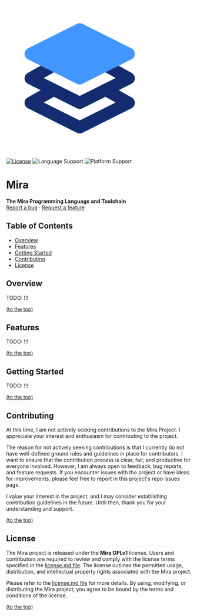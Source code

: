 
<a href="https://github.com/joba14/mira">
	<img src="./logo.svg" alt="Logo" width="400">
</a>

[![License](https://img.shields.io/badge/license-Prime_GPLv1-brightgreen.svg?style=for-the-badge)](./license.md)
![Language Support](https://img.shields.io/badge/languages-C-brightgreen.svg?style=for-the-badge)
![Platform Support](https://img.shields.io/badge/platforms-Linux-brightgreen.svg?style=for-the-badge)

# Mira
**The Mira Programming Language and Toolchain**<br>[Report a bug](https://github.com/joba14/mira/issues/new) · [Request a feature](https://github.com/joba14/mira/issues/new)

## Table of Contents
 - [Overview](#overview)
 - [Features](#features)
 - [Getting Started](#getting-started)
 - [Contributing](#contributing)
 - [License](#license)

## Overview
TODO: !!!

[(to the top)](#mira)

## Features
TODO: !!!

[(to the top)](#mira)

## Getting Started
TODO: !!!

[(to the top)](#mira)

## Contributing
At this time, I am not actively seeking contributions to the Mira Project. I appreciate your interest and enthusiasm for contributing to the project.

The reason for not actively seeking contributions is that I currently do not have well-defined ground rules and guidelines in place for contributors. I want to ensure that the contribution process is clear, fair, and productive for everyone involved.
However, I am always open to feedback, bug reports, and feature requests. If you encounter issues with the project or have ideas for improvements, please feel free to report in this project's repo issues page.

I value your interest in the project, and I may consider establishing contribution guidelines in the future. Until then, thank you for your understanding and support.

[(to the top)](#mira)

## License
The Mira project is released under the **Mira GPLv1** license. Users and contributors are required to review and comply with the license terms specified in the [license.md file](./license.md). The license outlines the permitted usage, distribution, and intellectual property rights associated with the Mira project.

Please refer to the [license.md file](./license.md) for more details. By using, modifying, or distributing the Mira project, you agree to be bound by the terms and conditions of the license.

[(to the top)](#mira)
